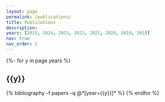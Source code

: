 ```yaml
---
layout: page
permalink: /publications/
title: Publications
description: 
years: [2025, 2024, 2023, 2022, 2021, 2020, 2019, 2018]
nav: true
nav_order: 2
---
```

<!-- _pages/publications.md -->
<div class="publications">

{%- for y in page.years %}
  <h2 class="year">{{y}}</h2>
  {% bibliography -f papers -q @*[year={{y}}]* %}
{% endfor %}

</div>
